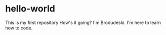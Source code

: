 # hello-world
This is my first repository
How's it going?
I'm Brodudeski. 
I'm here to learn how to code.
